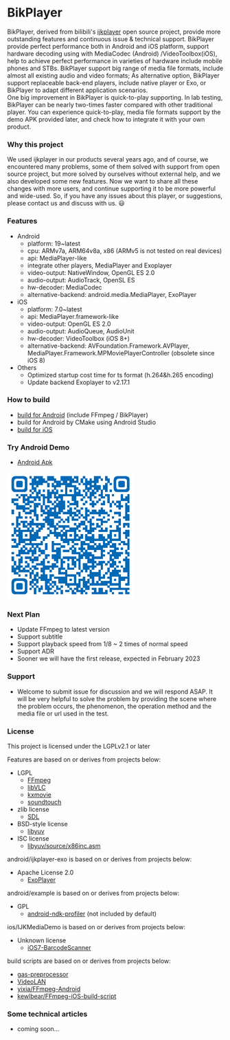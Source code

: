 # BikPlayer
BikPlayer, derived from bilibili's [ijkplayer](https://github.com/bilibili/ijkplayer) open source project, provide more outstanding features and continuous issue & technical support.
BikPlayer provide perfect performance both in Android and iOS platform, support hardware decoding using with MediaCodec (Android) /VideoToolbox(iOS), help to achieve perfect performance in varieties of hardware include mobile phones and STBs.
BikPlayer support big range of media file formats, include almost all existing audio and video formats; As alternative option, BikPlayer support replaceable back-end players, include native player or Exo, or BikPlayer to adapt different application scenarios.  
One big improvement in BikPlayer is quick-to-play supporting. In lab testing, BikPlayer can be nearly two-times faster compared with other traditional player.
You can experience quick-to-play, media file formats support by the demo APK provided later, and check how to integrate it with your own product.

### Why this project

We used ijkplayer in our products several years ago, and of course, we encountered many problems, some of them solved with support from open source project, but more solved by ourselves without external help, and we also developed some new features. Now we want to share all these changes with more users, and continue supporting it to be more powerful and wide-used. So, if you have any issues about this player, or suggestions, please contact us and discuss with us. :smiley:

### Features
- Android 
  - platform: 19~latest
  - cpu: ARMv7a, ARM64v8a, x86 (ARMv5 is not tested on real devices)
  - api: MediaPlayer-like
  - integrate other players, MediaPlayer and Exoplayer
  - video-output: NativeWindow, OpenGL ES 2.0
  - audio-output: AudioTrack, OpenSL ES
  - hw-decoder: MediaCodec
  - alternative-backend: android.media.MediaPlayer, ExoPlayer
- iOS
  - platform: 7.0~latest
  - api: MediaPlayer.framework-like
  - video-output: OpenGL ES 2.0
  - audio-output: AudioQueue, AudioUnit
  - hw-decoder: VideoToolbox (iOS 8+)
  - alternative-backend: AVFoundation.Framework.AVPlayer, MediaPlayer.Framework.MPMoviePlayerController (obsolete since iOS 8)
- Others
  - Optimized startup cost time for ts format (h.264&h.265 encoding)
  - Update backend Exoplayer to v2.17.1

### How to build
  - [build for Android](doc/build_android.md) (include FFmpeg / BikPlayer)
  - build for Android by CMake using Android Studio
  - [build for iOS](doc/build_iOS.md)


### Try Android Demo
-  [Android Apk](https://github.com/valoroso-dev/BikPlayer/blob/master/demo/BikPlayer.apk)

![android demo](doc/android_demo.png)

### Next Plan
- Update FFmpeg to latest version
- Support subtitle
- Support playback speed from 1/8 ~ 2 times of normal speed
- Support ADR
- Sooner we will have the first release, expected in February 2023

### Support
- Welcome to submit issue for discussion and we will respond ASAP.  It will be very helpful to solve the problem by providing the scene where the problem occurs, the phenomenon, the operation method and the media file or url used in the test.

### License

This project is licensed under the LGPLv2.1 or later

Features are based on or derives from projects below:
- LGPL
  - [FFmpeg](http://git.videolan.org/?p=ffmpeg.git)
  - [libVLC](http://git.videolan.org/?p=vlc.git)
  - [kxmovie](https://github.com/kolyvan/kxmovie)
  - [soundtouch](http://www.surina.net/soundtouch/sourcecode.html)
- zlib license
  - [SDL](http://www.libsdl.org)
- BSD-style license
  - [libyuv](https://code.google.com/p/libyuv/)
- ISC license
  - [libyuv/source/x86inc.asm](https://code.google.com/p/libyuv/source/browse/trunk/source/x86inc.asm)

android/ijkplayer-exo is based on or derives from projects below:
- Apache License 2.0
  - [ExoPlayer](https://github.com/google/ExoPlayer)

android/example is based on or derives from projects below:
- GPL
  - [android-ndk-profiler](https://github.com/richq/android-ndk-profiler) (not included by default)

ios/IJKMediaDemo is based on or derives from projects below:
- Unknown license
  - [iOS7-BarcodeScanner](https://github.com/jpwiddy/iOS7-BarcodeScanner)

build scripts are based on or derives from projects below:
- [gas-preprocessor](http://git.libav.org/?p=gas-preprocessor.git)
- [VideoLAN](http://git.videolan.org)
- [yixia/FFmpeg-Android](https://github.com/yixia/FFmpeg-Android)
- [kewlbear/FFmpeg-iOS-build-script](https://github.com/kewlbear/FFmpeg-iOS-build-script) 

### Some technical articles 
 - coming soon...
